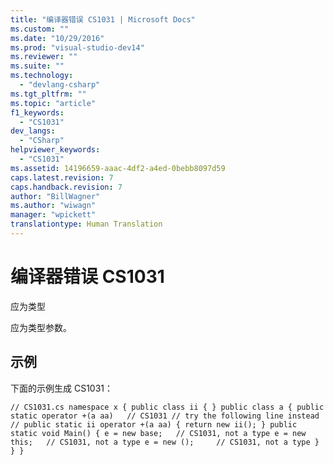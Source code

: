 ```yaml
---
title: "编译器错误 CS1031 | Microsoft Docs"
ms.custom: ""
ms.date: "10/29/2016"
ms.prod: "visual-studio-dev14"
ms.reviewer: ""
ms.suite: ""
ms.technology: 
  - "devlang-csharp"
ms.tgt_pltfrm: ""
ms.topic: "article"
f1_keywords: 
  - "CS1031"
dev_langs: 
  - "CSharp"
helpviewer_keywords: 
  - "CS1031"
ms.assetid: 14196659-aaac-4df2-a4ed-0bebb8097d59
caps.latest.revision: 7
caps.handback.revision: 7
author: "BillWagner"
ms.author: "wiwagn"
manager: "wpickett"
translationtype: Human Translation
---
```

# 编译器错误 CS1031
应为类型  
  
 应为类型参数。  
  
## 示例  
 下面的示例生成 CS1031：  
  
```  
// CS1031.cs namespace x { public class ii { } public class a { public static operator +(a aa)   // CS1031 // try the following line instead // public static ii operator +(a aa) { return new ii(); } public static void Main() { e = new base;   // CS1031, not a type e = new this;   // CS1031, not a type e = new ();     // CS1031, not a type } } }  
```
